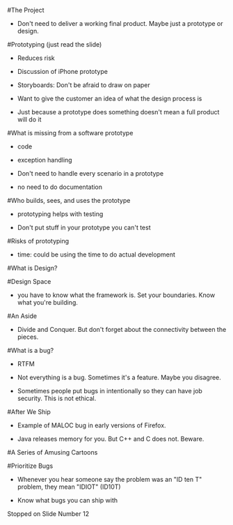 #The Project

-  Don't need to deliver a working final product.  Maybe just a prototype or design.



#Prototyping  (just read the slide)

-  Reduces risk 

-  Discussion of iPhone prototype

-  Storyboards:  Don't be afraid to draw on paper

-  Want to give the customer an idea of what the design process is  

-  Just because a prototype does something doesn't mean a full product will do it

#What is missing from a software prototype

-  code

-  exception handling

-  Don't need to handle every scenario in a prototype

-  no need to do documentation

#Who builds, sees, and uses the prototype

-  prototyping helps with testing

-  Don't put stuff in your prototype you can't test

#Risks of prototyping

-  time: could be using the time to do actual development


#What is Design?

#Design Space

-  you have to know what the framework is.  Set your boundaries.  Know what you're building.

#An Aside

-  Divide and Conquer.  But don't forget about the connectivity between the pieces.

#What is a bug?

-  RTFM

-  Not everything is a bug.  Sometimes it's a feature.  Maybe you disagree.

-  Sometimes people put bugs in intentionally so they can have job security.  This is not ethical.

#After We Ship

-  Example of MALOC bug in early versions of Firefox.

-  Java releases memory for you.   But C++ and C does not.  Beware.

#A Series of Amusing Cartoons

#Prioritize Bugs

-  Whenever you hear someone say the problem was an "ID ten T" problem, they mean "IDIOT" (ID10T)

-  Know what bugs you can ship with

Stopped on Slide Number 12












